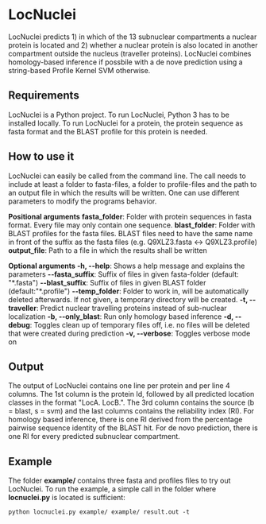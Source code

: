 # LocNuclei

LocNuclei predicts 1) in which of the 13 subnuclear compartments a nuclear protein is located and 2) whether a nuclear protein is also located in another compartment outside the nucleus (traveller proteins).
LocNuclei combines homology-based inference if possbile with a de nove prediction using a string-based Profile Kernel SVM otherwise.

## Requirements
LocNuclei is a Python project. To run LocNuclei, Python 3 has to be installed locally. To run LocNuclei for a protein, the protein sequence as fasta format and the BLAST profile for this protein is needed.

## How to use it
LocNuclei can easily be called from the command line. The call needs to include at least a folder to fasta-files, a folder to profile-files and the path to an output file in which the results will be written.
One can use different parameters to modify the programs behavior.

**Positional arguments**
**fasta_folder**: Folder with protein sequences in fasta format. Every file may only contain one sequence.
**blast_folder**: Folder with BLAST profiles for the fasta files. BLAST files need to have the same name in front of the suffix as the fasta files (e.g. Q9XLZ3.fasta <-> Q9XLZ3.profile)
**output_file**: Path to a file in which the results shall be written

**Optional arguments**
**-h, --help**: Shows a help message and explains the parameters
**--fasta_suffix**: Suffix of files in given fasta-folder (default: "\*.fasta")
**--blast_suffix**: Suffix of files in given BLAST folder (default:"\*.profile")
**--temp_folder**: Folder to work in, will be automatically deleted afterwards. If not given, a temporary directory will be created.
**-t, --traveller**: Predict nuclear travelling proteins instead of sub-nuclear localization
**-b, --only_blast**: Run only homology based inference
**-d, --debug**: Toggles clean up of temporary files off, i.e. no files will be deleted that were created during prediction
**-v, --verbose**: Toggles verbose mode on

## Output
The output of LocNuclei contains one line per protein and per line 4 columns. The 1st column is the protein Id, followed by all predicted location classes in the format "LocA. LocB.". The 3rd column contains the source (b = blast, s = svm) and the last columns contains the reliability index (RI). For homology based inference, there is one RI derived from the percentage pairwise sequence identity of the BLAST hit. For de novo prediction, there is one RI for every predicted subnuclear compartment.

## Example
The folder **example/** contains three fasta and profiles files to try out LocNuclei. To run the example, a simple call in the folder where **locnuclei.py** is located is sufficient:

`python locnuclei.py example/ example/ result.out -t` 



